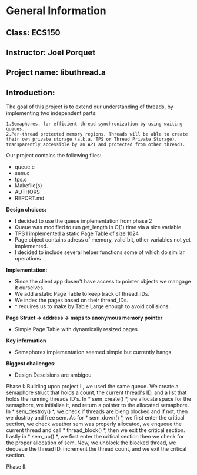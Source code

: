 # General Information
## Class: ECS150 
## Instructor: Joel Porquet
## Project name: libuthread.a

## Introduction:
The goal of this project is to extend our understanding of threads, by implementing two independent parts:

	1.Semaphores, for efficient thread synchronization by using waiting queues.
	2.Per-thread protected memory regions. Threads will be able to create their own private storage (a.k.a. TPS or Thread Private Storage), transparently accessible by an API and protected from other threads.

	
Our project contains the following files:
* queue.c
* sem.c
* tps.c
* Makefile(s)
* AUTHORS
* REPORT.md

**Design choices:**
* I decided to use the queue implementation from phase 2 
* Queue was modified to run get_length in O(1) time via a size variable
* TPS I implemented a static Page Table of size 1024
* Page object contains adress of memory, valid bit, other variables not yet implemented.
* I decided to include several helper functions some of which do similar operations

**Implementation:**
* Since the client app dosen't have access to pointer objects we mangage it ourselves.
* We add a static Page Table to keep track of thread_IDs.
* We index the pages based on their thread_IDs.
* ^ requires us to make by Table Large enough to avoid collisions.

**Page Struct -> address -> maps to anonymous memory pointer**
* Simple Page Table with dynamically resized pages

**Key information**
* Semaphores implementation seemed simple but currently hangs

**Biggest challenges:**
* Design Descisions are ambigou

Phase I: 
Building upon project II, we used the same queue. We create a semaphore struct that holds a count, the current thread's ID, and a list that holds the running threads ID's. In * sem_create() *, we allocate space for the semaphore, we initialize it, and return a pointer to the allocated semaphore. In * sem_destroy() *, we check if threads are bieng blocked and if not, then we dostroy and free sem. As for * sem_down() *, we first enter the critical section, we check weather sem was properly allocated, we enqueue the current thread and call * thread_block() *, then we exit the critical section. Lastly in * sem_up() *, we first enter the critical section then we check for the proper allocation of sem. Now, we unblock the blocked thread, we dequeue the thread ID, increment the thread count, and we exit the critical section. 

Phase II:
  
